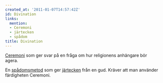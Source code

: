 ```yaml
---
created_at: '2011-01-07T14:57:42Z'
id: Divination
links:
  mention:
  - Ceremoni
  - järtecken
  - spådom
title: Divination
---
```


[Ceremoni] som ger svar på en fråga om hur religionens anhängare bör agera.

En [spådomsmetod] som ger [järtecken] från en gud. Kräver att man använder färdigheten Ceremoni.

  [Ceremoni]: Ceremoni
  [spådomsmetod]: spådom
  [järtecken]: järtecken